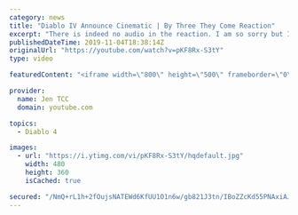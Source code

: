 ```yaml
---
category: news
title: "Diablo IV Announce Cinematic | By Three They Come Reaction"
excerpt: "There is indeed no audio in the reaction. I am so sorry but I have tried my best to salvage what I could. Check out the original video! Diablo IV Announce ..."
publishedDateTime: 2019-11-04T18:38:14Z
originalUrl: "https://youtube.com/watch?v=pKF8Rx-S3tY"
type: video

featuredContent: "<iframe width=\"800\" height=\"500\" frameborder=\"0\" src=\"https://www.youtube.com/embed/pKF8Rx-S3tY\" allow=\"accelerometer; autoplay; encrypted-media; gyroscope; picture-in-picture\" allowfullscreen></iframe>"

provider:
  name: Jen TCC
  domain: youtube.com

topics:
  - Diablo 4

images:
  - url: "https://i.ytimg.com/vi/pKF8Rx-S3tY/hqdefault.jpg"
    width: 480
    height: 360
    isCached: true

secured: "/NmQ+rL1h+2fOujsNATEWd6KfUU1O1n6w/gb821J3tn/IBoZZcKd55PNAxiAJEaQtum7PqP+DK0XDDhoBXxGIXHtSj1ojD2L8mim5h+yOY/ocIzdFDIbHG2LsqtG6o2oxexdCw0/MItIc5PLbqeZwhFIlJdaLRCuQ9IdE2aQEhM7/zAsWDfSwTIwEnMeTZIdmisQXhYXXPewTuVCctBfAvJ4/vS6vEgahZO14LAr9ZfPJ89Bpj978/1ckZ/21k/NFuNmAU4E5ZXXOGt5DjP5JcLtI3mw8DbiLBWfPaEac8XfD7r0Whr8Tb+UJe50F6IwAGjH1hHg6Y3tYYYGBzdHMJPMu035KK1FAFI6oIoR8qv1SAsdPmDw9/vx6XzzOQhTPAEzwVRf2Vd2YdRMBFsvZ2ianwMx5898N1oLIswQLRKKWZN68yBqvKfpn/oRwSur;NpP9fZ56Og7uoc7LDw+Zlg=="
---
```


